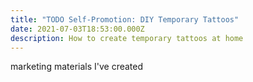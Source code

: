 ```yaml
---
title: "TODO Self-Promotion: DIY Temporary Tattoos"
date: 2021-07-03T18:53:00.000Z
description: How to create temporary tattoos at home
---
```

marketing materials I've created